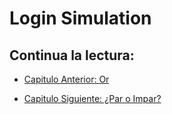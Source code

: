 # Login Simulation

## Continua la lectura:
- [Capitulo Anterior: Or](./../19_Or)                                                                 

- [Capitulo Siguiente: ¿Par o Impar?](./../21_Par-Impar)

